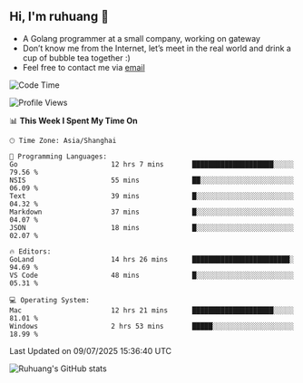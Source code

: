 ## Hi, I'm ruhuang 👋

- A Golang programmer at a small company, working on gateway
- Don’t know me from the Internet, let’s meet in the real world and drink a cup of bubble tea together :)
- Feel free to contact me via [email](mailto:ruhuang2001@gmail.com)
<!--START_SECTION:waka-->
![Code Time](http://img.shields.io/badge/Code%20Time-649%20hrs%2030%20mins-blue)

![Profile Views](http://img.shields.io/badge/Profile%20Views-0-blue)

📊 **This Week I Spent My Time On** 

```text
🕑︎ Time Zone: Asia/Shanghai

💬 Programming Languages: 
Go                       12 hrs 7 mins       ████████████████████░░░░░   79.56 % 
NSIS                     55 mins             ██░░░░░░░░░░░░░░░░░░░░░░░   06.09 % 
Text                     39 mins             █░░░░░░░░░░░░░░░░░░░░░░░░   04.32 % 
Markdown                 37 mins             █░░░░░░░░░░░░░░░░░░░░░░░░   04.07 % 
JSON                     18 mins             █░░░░░░░░░░░░░░░░░░░░░░░░   02.07 % 

🔥 Editors: 
GoLand                   14 hrs 26 mins      ████████████████████████░   94.69 % 
VS Code                  48 mins             █░░░░░░░░░░░░░░░░░░░░░░░░   05.31 % 

💻 Operating System: 
Mac                      12 hrs 21 mins      ████████████████████░░░░░   81.01 % 
Windows                  2 hrs 53 mins       █████░░░░░░░░░░░░░░░░░░░░   18.99 % 
```


 Last Updated on 09/07/2025 15:36:40 UTC
<!--END_SECTION:waka-->

![Ruhuang's GitHub stats](https://github-readme-stats.vercel.app/api?username=ruhuang2001&count_private=true&hide_title=true&show_icons=true&theme=vue)

